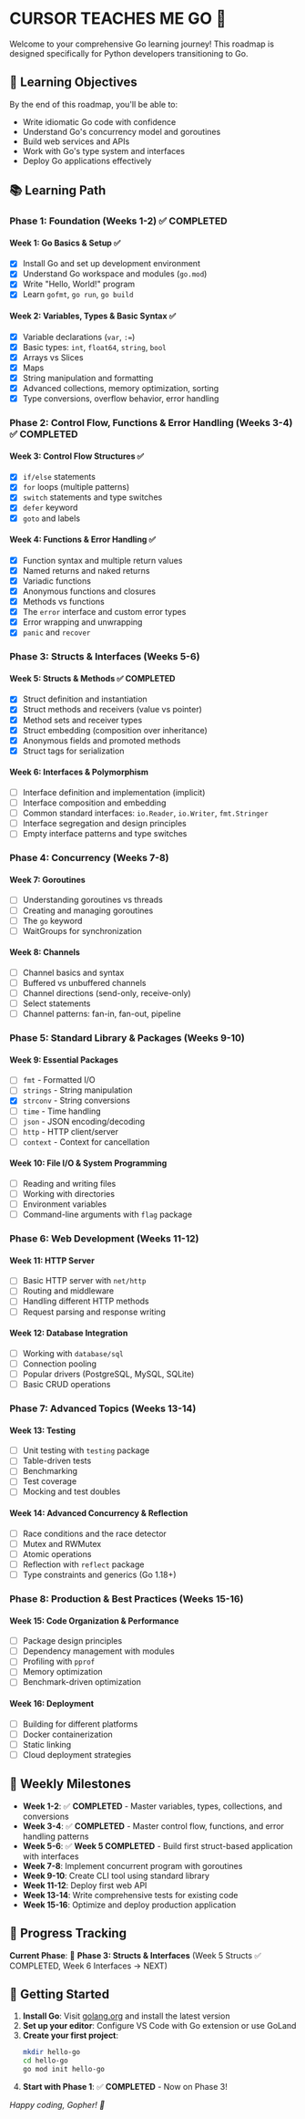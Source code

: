 # CURSOR TEACHES ME GO 🐹

Welcome to your comprehensive Go learning journey! This roadmap is designed specifically for Python developers transitioning to Go.

## 🎯 Learning Objectives
By the end of this roadmap, you'll be able to:
- Write idiomatic Go code with confidence
- Understand Go's concurrency model and goroutines
- Build web services and APIs
- Work with Go's type system and interfaces
- Deploy Go applications effectively

## 📚 Learning Path

### Phase 1: Foundation (Weeks 1-2) ✅ COMPLETED

#### Week 1: Go Basics & Setup ✅
- [x] Install Go and set up development environment
- [x] Understand Go workspace and modules (`go.mod`)
- [x] Write "Hello, World!" program
- [x] Learn `gofmt`, `go run`, `go build`

#### Week 2: Variables, Types & Basic Syntax ✅
- [x] Variable declarations (`var`, `:=`)
- [x] Basic types: `int`, `float64`, `string`, `bool`
- [x] Arrays vs Slices
- [x] Maps
- [x] String manipulation and formatting
- [x] Advanced collections, memory optimization, sorting
- [x] Type conversions, overflow behavior, error handling

### Phase 2: Control Flow, Functions & Error Handling (Weeks 3-4) ✅ COMPLETED

#### Week 3: Control Flow Structures ✅
- [x] `if/else` statements
- [x] `for` loops (multiple patterns)
- [x] `switch` statements and type switches
- [x] `defer` keyword
- [x] `goto` and labels

#### Week 4: Functions & Error Handling ✅
- [x] Function syntax and multiple return values
- [x] Named returns and naked returns
- [x] Variadic functions
- [x] Anonymous functions and closures
- [x] Methods vs functions
- [x] The `error` interface and custom error types
- [x] Error wrapping and unwrapping
- [x] `panic` and `recover`

### Phase 3: Structs & Interfaces (Weeks 5-6)

#### Week 5: Structs & Methods ✅ COMPLETED
- [x] Struct definition and instantiation
- [x] Struct methods and receivers (value vs pointer)
- [x] Method sets and receiver types
- [x] Struct embedding (composition over inheritance)
- [x] Anonymous fields and promoted methods
- [x] Struct tags for serialization

#### Week 6: Interfaces & Polymorphism
- [ ] Interface definition and implementation (implicit)
- [ ] Interface composition and embedding
- [ ] Common standard interfaces: `io.Reader`, `io.Writer`, `fmt.Stringer`
- [ ] Interface segregation and design principles
- [ ] Empty interface patterns and type switches

### Phase 4: Concurrency (Weeks 7-8)

#### Week 7: Goroutines
- [ ] Understanding goroutines vs threads
- [ ] Creating and managing goroutines
- [ ] The `go` keyword
- [ ] WaitGroups for synchronization

#### Week 8: Channels
- [ ] Channel basics and syntax
- [ ] Buffered vs unbuffered channels
- [ ] Channel directions (send-only, receive-only)
- [ ] Select statements
- [ ] Channel patterns: fan-in, fan-out, pipeline

### Phase 5: Standard Library & Packages (Weeks 9-10)

#### Week 9: Essential Packages
- [ ] `fmt` - Formatted I/O
- [ ] `strings` - String manipulation
- [x] `strconv` - String conversions
- [ ] `time` - Time handling
- [ ] `json` - JSON encoding/decoding
- [ ] `http` - HTTP client/server
- [ ] `context` - Context for cancellation

#### Week 10: File I/O & System Programming
- [ ] Reading and writing files
- [ ] Working with directories
- [ ] Environment variables
- [ ] Command-line arguments with `flag` package

### Phase 6: Web Development (Weeks 11-12)

#### Week 11: HTTP Server
- [ ] Basic HTTP server with `net/http`
- [ ] Routing and middleware
- [ ] Handling different HTTP methods
- [ ] Request parsing and response writing

#### Week 12: Database Integration
- [ ] Working with `database/sql`
- [ ] Connection pooling
- [ ] Popular drivers (PostgreSQL, MySQL, SQLite)
- [ ] Basic CRUD operations

### Phase 7: Advanced Topics (Weeks 13-14)

#### Week 13: Testing
- [ ] Unit testing with `testing` package
- [ ] Table-driven tests
- [ ] Benchmarking
- [ ] Test coverage
- [ ] Mocking and test doubles

#### Week 14: Advanced Concurrency & Reflection
- [ ] Race conditions and the race detector
- [ ] Mutex and RWMutex
- [ ] Atomic operations
- [ ] Reflection with `reflect` package
- [ ] Type constraints and generics (Go 1.18+)

### Phase 8: Production & Best Practices (Weeks 15-16)

#### Week 15: Code Organization & Performance
- [ ] Package design principles
- [ ] Dependency management with modules
- [ ] Profiling with `pprof`
- [ ] Memory optimization
- [ ] Benchmark-driven optimization

#### Week 16: Deployment
- [ ] Building for different platforms
- [ ] Docker containerization
- [ ] Static linking
- [ ] Cloud deployment strategies

## 🎯 Weekly Milestones

- **Week 1-2**: ✅ **COMPLETED** - Master variables, types, collections, and conversions
- **Week 3-4**: ✅ **COMPLETED** - Master control flow, functions, and error handling patterns
- **Week 5-6**: ✅ **Week 5 COMPLETED** - Build first struct-based application with interfaces
- **Week 7-8**: Implement concurrent program with goroutines
- **Week 9-10**: Create CLI tool using standard library
- **Week 11-12**: Deploy first web API
- **Week 13-14**: Write comprehensive tests for existing code
- **Week 15-16**: Optimize and deploy production application

## 📝 Progress Tracking

**Current Phase**: 🚀 **Phase 3: Structs & Interfaces** (Week 5 Structs ✅ COMPLETED, Week 6 Interfaces → NEXT)

## 🚀 Getting Started

1. **Install Go**: Visit [golang.org](https://golang.org/dl/) and install the latest version
2. **Set up your editor**: Configure VS Code with Go extension or use GoLand
3. **Create your first project**: 
   ```bash
   mkdir hello-go
   cd hello-go
   go mod init hello-go
   ```
4. **Start with Phase 1**: ✅ **COMPLETED** - Now on Phase 3!

*Happy coding, Gopher! 🐹*